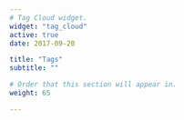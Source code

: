 ```yaml
---
# Tag Cloud widget.
widget: "tag_cloud"
active: true
date: 2017-09-20

title: "Tags"
subtitle: ""

# Order that this section will appear in.
weight: 65

---
```

